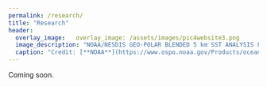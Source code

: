 ```yaml
---
permalink: /research/
title: "Research"
header:
  overlay_image:   overlay_image: /assets/images/pic4website3.png
  image_description: "NOAA/NESDIS GEO-POLAR BLENDED 5 km SST ANALYSIS FOR THE FULL GLOBE"
  caption: "Credit: [**NOAA**](https://www.ospo.noaa.gov/Products/ocean/sst/contour/)"
---
```


Coming soon.
